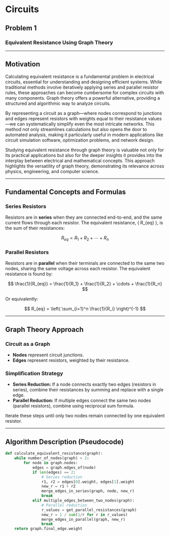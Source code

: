 # Circuits

## Problem 1  
### Equivalent Resistance Using Graph Theory

---

## Motivation

Calculating equivalent resistance is a fundamental problem in electrical circuits, essential for understanding and designing efficient systems. While traditional methods involve iteratively applying series and parallel resistor rules, these approaches can become cumbersome for complex circuits with many components. Graph theory offers a powerful alternative, providing a structured and algorithmic way to analyze circuits.

By representing a circuit as a graph—where nodes correspond to junctions and edges represent resistors with weights equal to their resistance values—we can systematically simplify even the most intricate networks. This method not only streamlines calculations but also opens the door to automated analysis, making it particularly useful in modern applications like circuit simulation software, optimization problems, and network design.

Studying equivalent resistance through graph theory is valuable not only for its practical applications but also for the deeper insights it provides into the interplay between electrical and mathematical concepts. This approach highlights the versatility of graph theory, demonstrating its relevance across physics, engineering, and computer science.

---

## Fundamental Concepts and Formulas

### Series Resistors

Resistors are in **series** when they are connected end-to-end, and the same current flows through each resistor. The equivalent resistance, \( R_{eq} \), is the sum of their resistances:

$$
R_{eq} = R_1 + R_2 + \cdots + R_n
$$

### Parallel Resistors

Resistors are in **parallel** when their terminals are connected to the same two nodes, sharing the same voltage across each resistor. The equivalent resistance is found by:

$$
\frac{1}{R_{eq}} = \frac{1}{R_1} + \frac{1}{R_2} + \cdots + \frac{1}{R_n}
$$

Or equivalently:

$$
R_{eq} = \left( \sum_{i=1}^n \frac{1}{R_i} \right)^{-1}
$$

---

## Graph Theory Approach

### Circuit as a Graph

- **Nodes** represent circuit junctions.
- **Edges** represent resistors, weighted by their resistance.

### Simplification Strategy

- **Series Reduction:** If a node connects exactly two edges (resistors in series), combine their resistances by summing and replace with a single edge.
- **Parallel Reduction:** If multiple edges connect the same two nodes (parallel resistors), combine using reciprocal sum formula.

Iterate these steps until only two nodes remain connected by one equivalent resistor.

---

## Algorithm Description (Pseudocode)

```python
def calculate_equivalent_resistance(graph):
    while number_of_nodes(graph) > 2:
        for node in graph.nodes:
            edges = graph.edges_of(node)
            if len(edges) == 2:
                # Series reduction
                r1, r2 = edges[0].weight, edges[1].weight
                new_r = r1 + r2
                merge_edges_in_series(graph, node, new_r)
                break
            elif multiple_edges_between_two_nodes(graph):
                # Parallel reduction
                r_values = get_parallel_resistances(graph)
                new_r = 1 / sum(1/r for r in r_values)
                merge_edges_in_parallel(graph, new_r)
                break
    return graph.final_edge.weight
